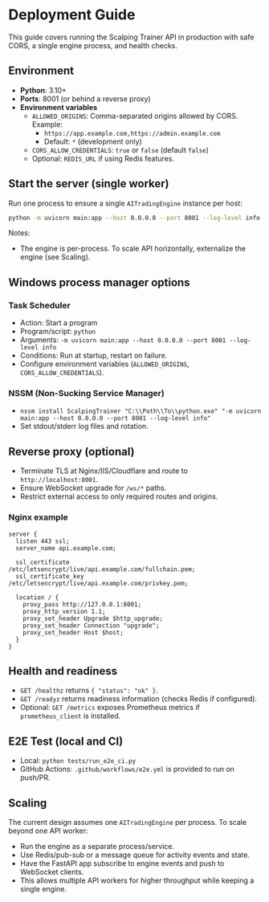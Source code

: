 # Deployment Guide

This guide covers running the Scalping Trainer API in production with safe CORS, a single engine process, and health checks.

## Environment

- **Python**: 3.10+
- **Ports**: 8001 (or behind a reverse proxy)
- **Environment variables**
  - `ALLOWED_ORIGINS`: Comma-separated origins allowed by CORS. Example:
    - `https://app.example.com,https://admin.example.com`
    - Default: `*` (development only)
  - `CORS_ALLOW_CREDENTIALS`: `true` or `false` (default `false`)
  - Optional: `REDIS_URL` if using Redis features.

## Start the server (single worker)

Run one process to ensure a single `AITradingEngine` instance per host:

```bash
python -m uvicorn main:app --host 0.0.0.0 --port 8001 --log-level info
```

Notes:
- The engine is per-process. To scale API horizontally, externalize the engine (see Scaling).

## Windows process manager options

### Task Scheduler
- Action: Start a program
- Program/script: `python`
- Arguments: `-m uvicorn main:app --host 0.0.0.0 --port 8001 --log-level info`
- Conditions: Run at startup, restart on failure.
- Configure environment variables (`ALLOWED_ORIGINS`, `CORS_ALLOW_CREDENTIALS`).

### NSSM (Non-Sucking Service Manager)
- `nssm install ScalpingTrainer "C:\\Path\\To\\python.exe" "-m uvicorn main:app --host 0.0.0.0 --port 8001 --log-level info"`
- Set stdout/stderr log files and rotation.

## Reverse proxy (optional)

- Terminate TLS at Nginx/IIS/Cloudflare and route to `http://localhost:8001`.
- Ensure WebSocket upgrade for `/ws/*` paths.
- Restrict external access to only required routes and origins.

### Nginx example
```nginx
server {
  listen 443 ssl;
  server_name api.example.com;

  ssl_certificate     /etc/letsencrypt/live/api.example.com/fullchain.pem;
  ssl_certificate_key /etc/letsencrypt/live/api.example.com/privkey.pem;

  location / {
    proxy_pass http://127.0.0.1:8001;
    proxy_http_version 1.1;
    proxy_set_header Upgrade $http_upgrade;
    proxy_set_header Connection "upgrade";
    proxy_set_header Host $host;
  }
}
```

## Health and readiness

- `GET /healthz` returns `{ "status": "ok" }`.
- `GET /readyz` returns readiness information (checks Redis if configured).
- Optional: `GET /metrics` exposes Prometheus metrics if `prometheus_client` is installed.

## E2E Test (local and CI)

- Local: `python tests/run_e2e_ci.py`
- GitHub Actions: `.github/workflows/e2e.yml` is provided to run on push/PR.

## Scaling

The current design assumes one `AITradingEngine` per process. To scale beyond one API worker:

- Run the engine as a separate process/service.
- Use Redis/pub-sub or a message queue for activity events and state.
- Have the FastAPI app subscribe to engine events and push to WebSocket clients.
- This allows multiple API workers for higher throughput while keeping a single engine.
